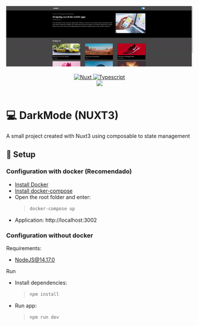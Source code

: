 <div align="center">
  <img src="./docs/assets/banner.gif" />
</div>

<br/>

<div align="center">
  <a href="https://nuxtjs.org/docs/get-started/installation/">
    <img alt="Nuxt" src="https://img.shields.io/badge/nuxt.js-00C58E?style=for-the-badge&logo=nuxtdotjs&logoColor=white">
  </a>
  <a href="https://www.typescriptlang.org/">
    <img alt="Typescript" src="https://img.shields.io/badge/TypeScript-007ACC?style=for-the-badge&logo=typescript&logoColor=white">
  </a>
</div>
<div align="center">
  <a href="https://www.docker.com/">
    <img src="https://img.shields.io/badge/docker-%230db7ed.svg?style=for-the-badge&logo=docker&logoColor=white">
  </a>
</div>

<br />

# 💻 DarkMode (NUXT3)

A small project created with Nuxt3 using composable to state management

## 🚀 Setup

### Configuration with docker (Recomendado)

- [Install Docker](https://docs.docker.com/get-docker/)
- [Install docker-compose](https://docs.docker.com/compose/install/)
- Open the root folder and enter:
  > ```sh
  > docker-compose up
  > ```
- Application: http://localhost:3002

### Configuration without docker

Requirements:

- NodeJS@14.17.0

Run

- Install dependencies:

  > ```sh
  > npm install
  > ```

- Run app:
  > ```sh
  > npm run dev
  > ```
